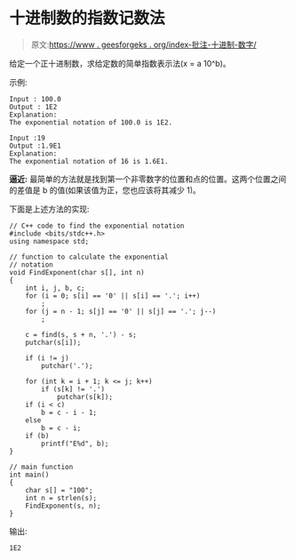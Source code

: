 # 十进制数的指数记数法

> 原文:[https://www . geesforgeks . org/index-批注-十进制-数字/](https://www.geeksforgeeks.org/exponential-notation-decimal-number/)

给定一个正十进制数，求给定数的简单指数表示法(x = a 10^b)。

示例:

```
Input : 100.0
Output : 1E2
Explanation:
The exponential notation of 100.0 is 1E2.

Input :19
Output :1.9E1
Explanation:
The exponential notation of 16 is 1.6E1.

```

**逼近:**
最简单的方法就是找到第一个非零数字的位置和点的位置。这两个位置之间的差值是 b 的值(如果该值为正，您也应该将其减少 1)。

下面是上述方法的实现:

```
// C++ code to find the exponential notation
#include <bits/stdc++.h>
using namespace std;

// function to calculate the exponential
// notation
void FindExponent(char s[], int n)
{
    int i, j, b, c;
    for (i = 0; s[i] == '0' || s[i] == '.'; i++)
        ;
    for (j = n - 1; s[j] == '0' || s[j] == '.'; j--)
        ;

    c = find(s, s + n, '.') - s;
    putchar(s[i]);

    if (i != j)
        putchar('.');

    for (int k = i + 1; k <= j; k++)
        if (s[k] != '.')
            putchar(s[k]);
    if (i < c)
        b = c - i - 1;
    else
        b = c - i;
    if (b)
        printf("E%d", b);
}

// main function
int main()
{
    char s[] = "100";
    int n = strlen(s);
    FindExponent(s, n);
}
```

输出:

```
1E2

```